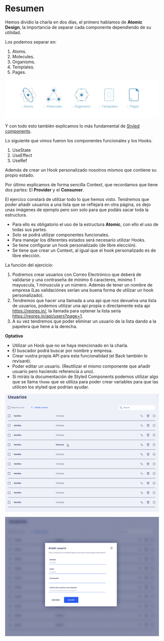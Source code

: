 # Resumen

Hemos dividio la charla en dos días, el primero hablamos de **Atomic Design**, la importancia de separar cada componente dependiendo de su utilidad.

Los podemos separar en:
1. Atoms.
2. Molecules.
3. Organisms.
4. Templates.
5. Pages.

![scheme](./public/esquema.png "Scheme")

Y con todo esto también explicamos lo más fundamental de [Styled components](https://styled-components.com/).

Lo siguiente que vimos fueron los componentes funcionales y los Hooks. 

1. UseState
2. UseEffect
3. UseRef

Además de crear un Hook personalizado nosotros mismos que contiene su propio estado.

Por último explicamos de forma sencilla Context, que recordamos que tiene dos partes:
El **Provider** y el **Consumer**.

El ejercico constará de utilizar todo lo que hemos visto. 
Tendremos que poder añadir usuarios a una lista que se reflejará en otra página, os dejo unas imágenes de ejemplo pero son solo para que podáis sacar toda la estructura.

- Para ello es obligatorio el uso de la estructura **Atomic**, con ello el uso de todas sus partes.
- Solo se podrá utilizar componentes funcionales.
- Para manejar los diferentes estados será necesarío utilizar Hooks.
- Se tiene configurar un hook personalizado (de libre elección). 
- Se tiene que crear un Context, al igual que el hook personalizado es de libre elección.

La función del ejercicio:

1. Podremos crear usuarios con Correo Electrónico que deberá de validarse y una contraseña de mínimo 6 caracteres, minimo 1 mayuscula, 1 minuscula y un número. Además de tener un nombre de empresa (Las validaciónes serían una buena forma de utilizar un hook personalizado).
3. Tendremos que hacer una llamada a una api que nos devuelva una lista de usuarios, podemos utilizar una api propia o directamente esta api https://reqres.in/, la llamada para optener la lista sería https://reqres.in/api/users?page=1.
4. A su vez tendremos que poder eliminar un usuario de la lista dando a la papelera que tiene a la derecha.

**Optativo**

- Utilizar un Hook que no se haya mencionado en la charla.
- El buscador podrá buscar por nombre y empresa.
- Crear vustra propia API para esta funcionalidad (el Back también lo revisaré).
- Poder editar un usuario. (Reutilizar el mismo componente que añadir usuario pero haciendo referencia a uno).
- Si miráis la documentación de Styled Components podemos utilizar algo que se llama `theme` que se utiliza para poder crear variables para que las utilicen los styled que podrían ayudar.


![list](./public/lista.png "List")

![add_user](./public/add_user.png "Add User")